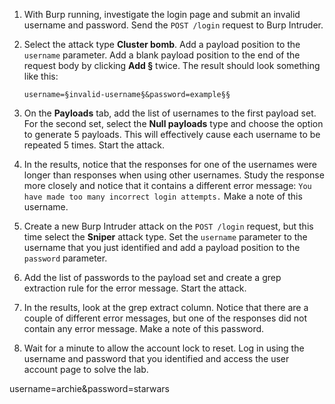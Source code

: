 1.  With Burp running, investigate the login page and submit an invalid username and password. Send the `POST /login` request to Burp Intruder.
2.  Select the attack type **Cluster bomb**. Add a payload position to the `username` parameter. Add a blank payload position to the end of the request body by clicking **Add §** twice. The result should look something like this:
    
    `username=§invalid-username§&password=example§§`
3.  On the **Payloads** tab, add the list of usernames to the first payload set. For the second set, select the **Null payloads** type and choose the option to generate 5 payloads. This will effectively cause each username to be repeated 5 times. Start the attack.
4.  In the results, notice that the responses for one of the usernames were longer than responses when using other usernames. Study the response more closely and notice that it contains a different error message: `You have made too many incorrect login attempts.` Make a note of this username.
5.  Create a new Burp Intruder attack on the `POST /login` request, but this time select the **Sniper** attack type. Set the `username` parameter to the username that you just identified and add a payload position to the `password` parameter.
6.  Add the list of passwords to the payload set and create a grep extraction rule for the error message. Start the attack.
7.  In the results, look at the grep extract column. Notice that there are a couple of different error messages, but one of the responses did not contain any error message. Make a note of this password.
8.  Wait for a minute to allow the account lock to reset. Log in using the username and password that you identified and access the user account page to solve the lab.


username=archie&password=starwars